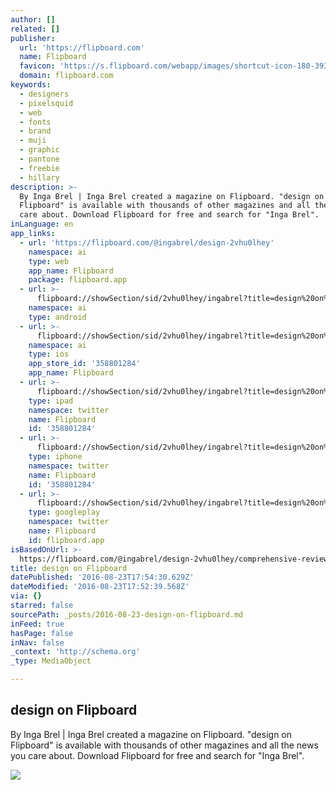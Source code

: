 ```yaml
---
author: []
related: []
publisher:
  url: 'https://flipboard.com'
  name: Flipboard
  favicon: 'https://s.flipboard.com/webapp/images/shortcut-icon-180-393c2144.png'
  domain: flipboard.com
keywords:
  - designers
  - pixelsquid
  - web
  - fonts
  - brand
  - muji
  - graphic
  - pantone
  - freebie
  - hillary
description: >-
  By Inga Brel | Inga Brel created a magazine on Flipboard. "design on
  Flipboard" is available with thousands of other magazines and all the news you
  care about. Download Flipboard for free and search for "Inga Brel".
inLanguage: en
app_links:
  - url: 'https://flipboard.com/@ingabrel/design-2vhu0lhey'
    namespace: ai
    type: web
    app_name: Flipboard
    package: flipboard.app
  - url: >-
      flipboard://showSection/sid/2vhu0lhey/ingabrel?title=design%20on%20Flipboard
    namespace: ai
    type: android
  - url: >-
      flipboard://showSection/sid/2vhu0lhey/ingabrel?title=design%20on%20Flipboard
    namespace: ai
    type: ios
    app_store_id: '358801284'
    app_name: Flipboard
  - url: >-
      flipboard://showSection/sid/2vhu0lhey/ingabrel?title=design%20on%20Flipboard
    type: ipad
    namespace: twitter
    name: Flipboard
    id: '358801284'
  - url: >-
      flipboard://showSection/sid/2vhu0lhey/ingabrel?title=design%20on%20Flipboard
    type: iphone
    namespace: twitter
    name: Flipboard
    id: '358801284'
  - url: >-
      flipboard://showSection/sid/2vhu0lhey/ingabrel?title=design%20on%20Flipboard
    type: googleplay
    namespace: twitter
    name: Flipboard
    id: flipboard.app
isBasedOnUrl: >-
  https://flipboard.com/@ingabrel/design-2vhu0lhey/comprehensive-review-of-ux-tools-for-your-website/a-J_kS73WrQLyxTqZmwJrBPQ%3Aa%3A244010530-6c36c347bb%2Fui-patterns.com
title: design on Flipboard
datePublished: '2016-08-23T17:54:30.629Z'
dateModified: '2016-08-23T17:52:39.568Z'
via: {}
starred: false
sourcePath: _posts/2016-08-23-design-on-flipboard.md
inFeed: true
hasPage: false
inNav: false
_context: 'http://schema.org'
_type: MediaObject

---
```

<article style=""><h1>design on Flipboard</h1><p>By Inga Brel | Inga Brel created a magazine on Flipboard. "design on Flipboard" is available with thousands of other magazines and all the news you care about. Download Flipboard for free and search for "Inga Brel".</p><img src="http://cdn.sixrevisions.com/0592-02-v-avenue-freebie.jpg" /></article>